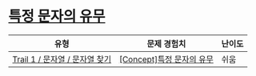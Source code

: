 # [특정 문자의 유무](https://www.codetree.ai/trails/complete/curated-cards/intro-specific-character-presence)

|유형|문제 경험치|난이도|
|---|---|---|
|[Trail 1 / 문자열 / 문자열 찾기](https://www.codetree.ai/trail-info/novice-low/)|[[Concept]특정 문자의 유무](https://www.codetree.ai/trails/complete/curated-cards/intro-specific-character-presence/)|쉬움|


